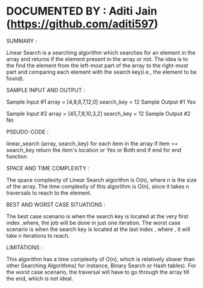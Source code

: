 # DOCUMENTED BY : Aditi Jain (https://github.com/aditi597)


SUMMARY :

Linear Search is a searching algorithm which searches for an element in the array and returns if the element present in the array or not. The idea is to the find the element from the left-most part of the array to the right-most part and comparing each element with the search key(i.e., the element to be found).


SAMPLE INPUT AND OUTPUT :

Sample Input #1
array = [4,8,6,7,12,0]
search_key = 12
Sample Output #1
Yes

Sample Input #2
array = [45,7,8,10,3,2]
search_key = 12
Sample Output #2
No


PSEUDO-CODE :

linear_search (array, search_key)
   for each item in the array
      if item == search_key
         return the item's location or Yes or Both
      end if
   end for
end function


SPACE AND TIME COMPLEXITY :

The space complexity of Linear Search algorithm is O(n), where n is the size of the array.
The time complexity of this algorithm is O(n), since it takes n traversals to reach to the element.

BEST AND WORST CASE SITUATIONS :

The best case scenario is when the search key is located at the very first index ,where, the job will be done in just one iteration.
The worst case scenario is when the search key is located at the last index , where , it will take n iterations to reach.


LIMITATIONS : 

This algorithm has a time complexity of O(n), which is relatively slower than other Searching Algorithms( for instance, Binary Search or Hash tables). For the worst case scenario, the traversal will have to go through the array till the end, which is not ideal.